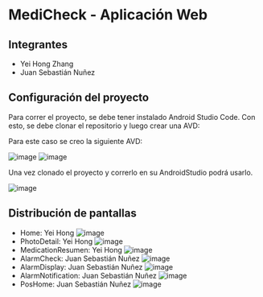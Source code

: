 # MediCheck - Aplicación Web

## Integrantes

- Yei Hong Zhang
- Juan Sebastián Nuñez

## Configuración del proyecto

Para correr el proyecto, se debe tener instalado Android Studio Code. Con esto, se debe clonar el repositorio y luego crear una AVD:

Para este caso se creo la siguiente AVD:

![image](https://github.com/user-attachments/assets/28b14156-3e57-43cb-950c-f692958d5bdd)
![image](https://github.com/user-attachments/assets/74e3446a-20ac-49ee-adc3-4f68277e676c)

Una vez clonado el proyecto y correrlo en su AndroidStudio podrá usarlo.

![image](https://github.com/user-attachments/assets/0339b5ba-5296-4698-8e33-958794ee3947)


## Distribución de pantallas

- Home: Yei Hong
![image](https://github.com/YeiHong/UIMobile/blob/master/Extras/Home.png)
- PhotoDetail: Yei Hong
![image](https://github.com/YeiHong/UIMobile/blob/master/Extras/PhotoDetail.png)
- MedicationResumen: Yei Hong
![image](https://github.com/YeiHong/UIMobile/blob/master/Extras/MedicationResumen.png)
- AlarmCheck: Juan Sebastián Nuñez
![image](https://github.com/YeiHong/UIMobile/blob/master/Extras/AlarmCheck.png)
- AlarmDisplay: Juan Sebastián Nuñez
![image](https://github.com/YeiHong/UIMobile/blob/master/Extras/AlarmDisplay.png)
- AlarmNotification: Juan Sebastián Nuñez
![image](https://github.com/YeiHong/UIMobile/blob/master/Extras/AlarmNotification.png)
- PosHome: Juan Sebastián Nuñez
![image](https://github.com/YeiHong/UIMobile/blob/master/Extras/PosHome.png)
